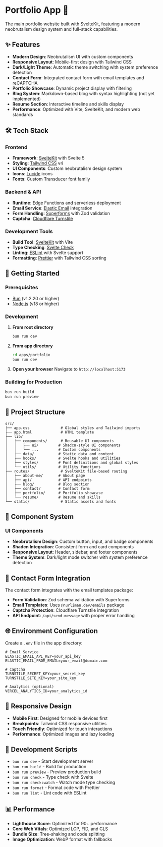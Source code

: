 # Portfolio App 🎨

The main portfolio website built with SvelteKit, featuring a modern neobrutalism design system and full-stack capabilities.

## ✨ Features

- **Modern Design**: Neobrutalism UI with custom components
- **Responsive Layout**: Mobile-first design with Tailwind CSS
- **Dark/Light Theme**: Automatic theme switching with system preference detection
- **Contact Form**: Integrated contact form with email templates and reCAPTCHA
- **Portfolio Showcase**: Dynamic project display with filtering
- **Blog System**: Markdown-based blog with syntax highlighting (not yet implemented)
- **Resume Section**: Interactive timeline and skills display
- **Performance**: Optimized with Vite, SvelteKit, and modern web standards

## 🛠️ Tech Stack

### Frontend

- **Framework**: [SvelteKit](https://kit.svelte.dev/) with Svelte 5
- **Styling**: [Tailwind CSS](https://tailwindcss.com/) v4
- **UI Components**: Custom neobrutalism design system
- **Icons**: [Lucide](https://lucide.dev/) icons
- **Fonts**: Custom Transducer font family

### Backend & API

- **Runtime**: Edge Functions and serverless deployment
- **Email Service**: [Elastic Email](https://elasticemail.com/) integration
- **Form Handling**: [Superforms](https://superforms.rocks/) with Zod validation
- **Captcha**: [Cloudflare Turnstile](https://developers.cloudflare.com/turnstile/)

### Development Tools

- **Build Tool**: [SvelteKit](https://kit.svelte.dev/) with Vite
- **Type Checking**: [Svelte Check](https://github.com/sveltejs/language-tools/tree/main/packages/svelte-check)
- **Linting**: [ESLint](https://eslint.org/) with Svelte support
- **Formatting**: [Prettier](https://prettier.io/) with Tailwind CSS sorting

## 🚀 Getting Started

### Prerequisites

- [Bun](https://bun.sh/) (v1.2.20 or higher)
- [Node.js](https://nodejs.org/) (v18 or higher)

### Development

1. **From root directory**

   ```bash
   bun run dev
   ```

2. **From app directory**

   ```bash
   cd apps/portfolio
   bun run dev
   ```

3. **Open your browser**
   Navigate to `http://localhost:5173`

### Building for Production

```bash
bun run build
bun run preview
```

## 📁 Project Structure

```
src/
├── app.css              # Global styles and Tailwind imports
├── app.html             # HTML template
├── lib/
│   ├── components/      # Reusable UI components
│   │   ├── ui/         # Shadcn-style UI components
│   │   └── ...         # Custom components
│   ├── data/           # Static data and content
│   ├── hooks/          # Svelte hooks and utilities
│   ├── styles/         # Font definitions and global styles
│   └── utils/          # Utility functions
├── routes/              # SvelteKit file-based routing
│   ├── about-me/       # About page
│   ├── api/            # API endpoints
│   ├── blog/           # Blog section
│   ├── contact/        # Contact form
│   ├── portfolio/      # Portfolio showcase
│   └── resume/         # Resume and skills
└── static/              # Static assets and fonts
```

## 🎨 Component System

### UI Components

- **Neobrutalism Design**: Custom button, input, and badge components
- **Shadcn Integration**: Consistent form and card components
- **Responsive Layout**: Header, sidebar, and footer components
- **Theme System**: Dark/light mode switcher with system preference detection

## 📧 Contact Form Integration

The contact form integrates with the email templates package:

- **Form Validation**: Zod schema validation with Superforms
- **Email Templates**: Uses `@nurliman.dev/emails` package
- **Captcha Protection**: Cloudflare Turnstile integration
- **API Endpoint**: `/api/send-message` with proper error handling

## 🌐 Environment Configuration

Create a `.env` file in the app directory:

```env
# Email Service
ELASTIC_EMAIL_API_KEY=your_api_key
ELASTIC_EMAIL_FROM_EMAIL=your_email@domain.com

# Captcha
TURNSTILE_SECRET_KEY=your_secret_key
TURNSTILE_SITE_KEY=your_site_key

# Analytics (optional)
VERCEL_ANALYTICS_ID=your_analytics_id
```

## 📱 Responsive Design

- **Mobile First**: Designed for mobile devices first
- **Breakpoints**: Tailwind CSS responsive utilities
- **Touch Friendly**: Optimized for touch interactions
- **Performance**: Optimized images and lazy loading

## 🧪 Development Scripts

- `bun run dev` - Start development server
- `bun run build` - Build for production
- `bun run preview` - Preview production build
- `bun run check` - Type check with Svelte
- `bun run check:watch` - Watch mode type checking
- `bun run format` - Format code with Prettier
- `bun run lint` - Lint code with ESLint

## 📊 Performance

- **Lighthouse Score**: Optimized for 90+ performance
- **Core Web Vitals**: Optimized LCP, FID, and CLS
- **Bundle Size**: Tree-shaking and code splitting
- **Image Optimization**: WebP format with fallbacks
